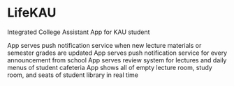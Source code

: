 # LifeKAU

Integrated College Assistant App for KAU student

App serves push notification service when new lecture materials or semester grades are updated
App serves push notification service for every announcement from school
App serves review system for lectures and daily menus of student cafeteria
App shows all of empty lecture room, study room, and seats of student library in real time
